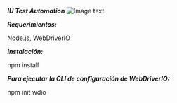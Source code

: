 ***IU Test Automation***
![Image text](https://www.google.com/url?sa=i&url=https%3A%2F%2Fwww.dabbaghbits.com%2Fautomated-ui-functional-testing-with-webdriverio%2F&psig=AOvVaw2OUDDFLrPEETFBFsM4Ghnx&ust=1650391317046000&source=images&cd=vfe&ved=0CAwQjRxqFwoTCPjMqpGZnvcCFQAAAAAdAAAAABAD)

___Requerimientos:___

Node.js,
WebDriverIO

___Instalación:___

npm install

___Para ejecutar la CLI de configuración de  WebDriverIO:___

npm init wdio

